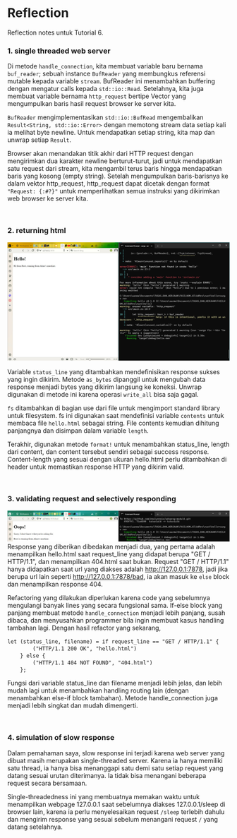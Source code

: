 # Reflection

Reflection notes untuk Tutorial 6.

### 1. single threaded web server
Di metode `handle_connection`, kita membuat variable baru bernama `buf_reader`; sebuah instance `BufReader` yang membungkus referensi mutable kepada variable `stream`. BufReader ini menambahkan buffering dengan mengatur calls kepada `std::io::Read`. Setelahnya, kita juga membuat variable bernama `http_request` bertipe Vector yang mengumpulkan baris hasil request browser ke server kita.

`BufReader` mengimplementasikan `std::io::BufRead` mengembalikan `Result<String, std::io::Error>` dengan memotong stream data setiap kali ia melihat byte newline. Untuk mendapatkan setiap string, kita map dan unwrap setiap `Result`.

Browser akan menandakan titik akhir dari HTTP request dengan mengirimkan dua karakter newline berturut-turut, jadi untuk mendapatkan satu request dari stream, kita mengambil terus baris hingga mendapatkan baris yang kosong (empty string). Setelah mengumpulkan baris-barisnya ke dalam vektor http_request, http_request dapat dicetak dengan format `"Request: {:#?}"` untuk memperlihatkan semua instruksi yang dikirimkan web browser ke server kita.

<br>

### 2. returning html
![Commit 2 screen capture](/assets/images/commit2.jpg)

Variable `status_line` yang ditambahkan mendefinisikan response sukses yang ingin dikirim. Metode `as_bytes` dipanggil untuk mengubah data response menjadi bytes yang dikirim langsung ke koneksi. Unwrap digunakan di metode ini karena operasi `write_all` bisa saja gagal.

`fs` ditambahkan di bagian use dari file untuk mengimport standard library untuk filesystem. fs ini digunakan saat mendefinisi variable `contents` untuk membaca file `hello.html` sebagai string. File contents kemudian dihitung panjangnya dan disimpan dalam variable `length`.

Terakhir, digunakan metode `format!` untuk menambahkan status_line, length dari content, dan content tersebut sendiri sebagai success response. Content-length yang sesuai dengan ukuran hello.html perlu ditambahkan di header untuk memastikan response HTTP yang dikirim valid.

<br>

### 3. validating request and selectively responding
![Commit 3 screen capture](/assets/images/commit3.jpg)
Response yang diberikan dibedakan menjadi dua, yang pertama adalah menampilkan hello.html saat request_line yang didapat berupa "GET / HTTP/1.1", dan menampilkan 404.html saat bukan. Request "GET / HTTP/1.1" hanya didapatkan saat url yang diakses adalah http://127.0.0.1:7878, jadi jika berupa url lain seperti http://127.0.0.1:7878/bad, ia akan masuk ke `else` block dan menampilkan response 404.

Refactoring yang dilakukan diperlukan karena code yang sebelumnya mengulangi banyak lines yang secara fungsional sama. If-else block yang panjang membuat metode `handle_connection` menjadi lebih panjang, susah dibaca, dan menyusahkan programmer bila ingin membuat kasus handling tambahan lagi. Dengan hasil refactor yang sekarang,

```
let (status_line, filename) = if request_line == "GET / HTTP/1.1" {
        ("HTTP/1.1 200 OK", "hello.html")
    } else {
        ("HTTP/1.1 404 NOT FOUND", "404.html")
    };
```

Fungsi dari variable status_line dan filename menjadi lebih jelas, dan lebih mudah lagi untuk menambahkan handling routing lain (dengan menambahkan else-if block tambahan). Metode handle_connection juga menjadi lebih singkat dan mudah dimengerti.

<br>

### 4. simulation of slow response
Dalam pemahaman saya, slow response ini terjadi karena web server yang dibuat masih merupakan single-threaded server. Karena ia hanya memiliki satu thread, ia hanya bisa menanggapi satu demi satu setiap request yang datang sesuai urutan diterimanya. Ia tidak bisa menangani beberapa request secara bersamaan.

Single-threadedness ini yang membuatnya memakan waktu untuk menampilkan webpage 127.0.0.1 saat sebelumnya diakses 127.0.0.1/sleep di browser lain, karena ia perlu menyelesaikan request `/sleep` terlebih dahulu dan mengirim response yang sesuai sebelum menangani request `/` yang datang setelahnya.
